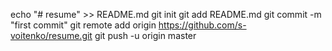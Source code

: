 echo "# resume" >> README.md
git init
git add README.md
git commit -m "first commit"
git remote add origin https://github.com/s-voitenko/resume.git
git push -u origin master
